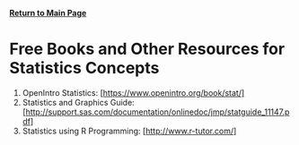 **[Return to Main Page](https://yolanda-ht.github.io/BioinformaticsRandomSeed/)**

# Free Books and Other Resources for Statistics Concepts

1. OpenIntro Statistics: [https://www.openintro.org/book/stat/]
2. Statistics and Graphics Guide: [http://support.sas.com/documentation/onlinedoc/jmp/statguide_11147.pdf]
3. Statistics using R Programming: [http://www.r-tutor.com/]
